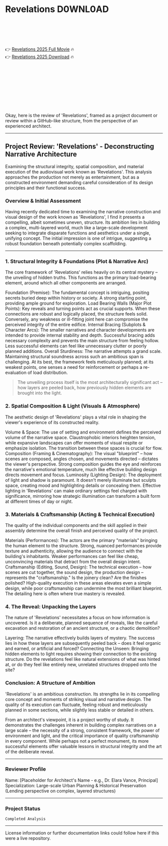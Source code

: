 # Revelations D0WNL0AD

<br><br><br><br>


👉 <a href="https://Mike-rafsbigvovers1980.github.io/cqjsdctasc/">Revelations 2025 Full Movie</a> 🔥
<br>
👉 <a href="https://Mike-rafsbigvovers1980.github.io/cqjsdctasc/">Revelations 2025 Download</a> 🔥


<br><br><br><br><br><br><br><br>


Okay, here is the review of 'Revelations', framed as a project document or review within a GitHub-like structure, from the perspective of an experienced architect.

---

## Project Review: 'Revelations' - Deconstructing Narrative Architecture

Examining the structural integrity, spatial composition, and material execution of the audiovisual work known as 'Revelations'. This analysis approaches the production not merely as entertainment, but as a constructed environment demanding careful consideration of its design principles and their functional success.

### Overview & Initial Assessment

Having recently dedicated time to examining the narrative construction and visual design of the work known as 'Revelations', I find it presents a compelling, albeit sometimes uneven, structure. Its ambition lies in building a complex, multi-layered world, much like a large-scale development seeking to integrate disparate functions and aesthetics under a single, unifying concept. The initial impression is one of intrigue, suggesting a robust foundation beneath potentially complex scaffolding.

---

### 1. Structural Integrity & Foundations (Plot & Narrative Arc)

The core framework of 'Revelations' relies heavily on its central mystery – the unveiling of hidden truths. This functions as the primary load-bearing element, around which all other components are arranged.

   Foundation (Premise): The fundamental concept is intriguing, positing secrets buried deep within history or society. A strong starting point, providing ample ground for exploration.
   Load Bearing Walls (Major Plot Points): Key reveals and turning points act as crucial supports. When these connections are robust and logically placed, the structure feels solid. Conversely, any weakness or ill-fitting joint here can compromise the perceived integrity of the entire edifice.
   Internal Bracing (Subplots & Character Arcs): The smaller narratives and character developments are intended to provide internal stability and depth. Successful bracing adds necessary complexity and prevents the main structure from feeling hollow. Less successful elements can feel like unnecessary clutter or poorly planned additions.
   Overall Sturdiness: The narrative attempts a grand scale. Maintaining structural soundness across such an ambitious span is challenging. At its best, the framework feels meticulously planned; at its weakest points, one senses a need for reinforcement or perhaps a re-evaluation of load distribution.

> The unveiling process itself is the most architecturally significant act – how layers are peeled back, how previously hidden elements are brought into the light.

### 2. Spatial Composition & Light (Visuals & Atmosphere)

The aesthetic design of 'Revelations' plays a vital role in shaping the viewer's experience of its constructed reality.

   Volume & Space: The use of setting and environment defines the perceived volume of the narrative space. Claustrophobic interiors heighten tension, while expansive landscapes can offer moments of visual respite or emphasize isolation. The transition between these spaces is crucial for flow.
   Composition (Framing & Cinematography): The visual "blueprint" – how scenes are composed, angles chosen, and movements directed – dictates the viewer's perspective. Strong composition guides the eye and reinforces the narrative's emotional temperature, much like effective building design directs movement and focus.
   Luminosity (Lighting Design): The deployment of light and shadow is paramount. It doesn't merely illuminate but sculpts space, creating mood and highlighting details or concealing them. Effective lighting in 'Revelations' can make ordinary settings feel charged with significance, mirroring how strategic illumination can transform a built form at different times of day or night.

### 3. Materials & Craftsmanship (Acting & Technical Execution)

The quality of the individual components and the skill applied in their assembly determine the overall finish and perceived quality of the project.

   Materials (Performances): The actors are the primary "materials" bringing the human element to the structure. Strong, nuanced performances provide texture and authenticity, allowing the audience to connect with the building's inhabitants. Weaker performances can feel like cheap, unconvincing materials that detract from the overall design intent.
   Craftsmanship (Editing, Sound, Design): The technical execution – how scenes are cut together, the sound design, the production design – represents the "craftsmanship." Is the joinery clean? Are the finishes polished? High-quality execution in these areas elevates even a simple design, while poor craftsmanship can undermine the most brilliant blueprint. The detailing here is often where true mastery is revealed.

### 4. The Reveal: Unpacking the Layers

The nature of 'Revelations' necessitates a focus on how information is uncovered. Is it a deliberate, planned sequence of reveals, like the careful excavation and restoration of an ancient structure, or a chaotic demolition?

   Layering: The narrative effectively builds layers of mystery. The success lies in how these layers are subsequently peeled back – does it feel organic and earned, or artificial and forced?
   Connecting the Unseen: Bringing hidden elements to light requires showing their connection to the existing structure. Do the revelations feel like natural extensions of what was hinted at, or do they feel like entirely new, unrelated structures dropped onto the site?

### Conclusion: A Structure of Ambition

'Revelations' is an ambitious construction. Its strengths lie in its compelling core concept and moments of striking visual and narrative design. The quality of its execution can fluctuate, feeling robust and meticulously planned in some sections, while slightly less stable or detailed in others.

From an architect's viewpoint, it is a project worthy of study. It demonstrates the challenges inherent in building complex narratives on a large scale – the necessity of a strong, consistent framework, the power of environment and light, and the critical importance of quality craftsmanship in every component. While perhaps not a perfect monument, its more successful elements offer valuable lessons in structural integrity and the art of the deliberate reveal.

---

### Reviewer Profile

   Name: [Placeholder for Architect's Name - e.g., Dr. Elara Vance, Principal]
   Specialization: Large-scale Urban Planning & Historical Preservation (Lending perspective on complex, layered structures)

---

### Project Status

`Completed Analysis`

---
License information or further documentation links could follow here if this were a live repository.

